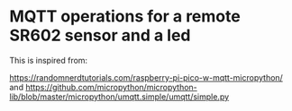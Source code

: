 # MQTT operations for a remote SR602 sensor and a led

This is inspired from:

https://randomnerdtutorials.com/raspberry-pi-pico-w-mqtt-micropython/
and
https://github.com/micropython/micropython-lib/blob/master/micropython/umqtt.simple/umqtt/simple.py